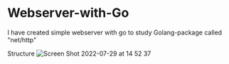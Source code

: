# Webserver-with-Go
I have created simple webserver with go to study Golang-package called "net/http"

Structure
![Screen Shot 2022-07-29 at 14 52 37](https://user-images.githubusercontent.com/66551005/181691841-51328a29-087c-4b18-9403-4e6ce13ecfd5.png)
